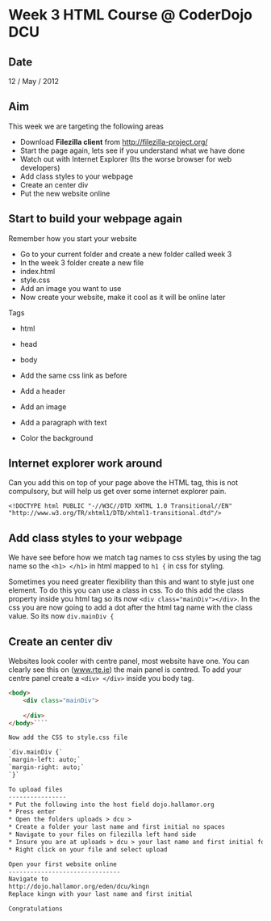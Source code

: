 Week 3 HTML Course @ CoderDojo DCU
===================================

Date
---------
12 / May / 2012

Aim
---------
This week we are targeting the following areas

* Download __Filezilla client__ from http://filezilla-project.org/
* Start the page again, lets see if you understand what we have done
* Watch out with Internet Explorer (Its the worse browser for web developers)
* Add class styles to your webpage
* Create an center div
* Put the new website online 

Start to build your webpage again
---------------------------------
Remember how you start your website

* Go to your current folder and create a new folder
called week 3
* In the week 3 folder create a new file
* index.html
* style.css
* Add an image you want to use
* Now create your website, make it cool as it will
be online later

Tags
* html
* head
* body

* Add the same css link as before
* Add a header
* Add an image
* Add a paragraph with text
* Color the background

Internet explorer work around
------------------------------
Can you add this on top of your page above the HTML tag, this
is not compulsory, but will help us get over some internet explorer
pain.

`<!DOCTYPE html PUBLIC "-//W3C//DTD XHTML 1.0 Transitional//EN" 
"http://www.w3.org/TR/xhtml1/DTD/xhtml1-transitional.dtd"/>`

Add class styles to your webpage
---------------------------------
We have see before how we match tag names to css styles by using the
tag name so the `<h1> </h1>` in html mapped to `h1 {` in css for styling.

Sometimes you need greater flexibility than this and want to style just
one element.  To do this you can use a class in css.  To do this add
the class property inside you html tag so its now
`<div class="mainDiv"></div>`.  In the css you are now going to add a dot
after the html tag name with the class value.  So its now
`div.mainDiv {`

Create an center div
---------------------
Websites look cooler with centre panel, most website have one.  You
can clearly see this on (www.rte.ie) the main panel is centred.  To 
add your centre panel create a `<div> </div>` inside you body tag.

````html
<body> 
	<div class="mainDiv">
	
	</div>
</body>````

Now add the CSS to style.css file 

`div.mainDiv {`
`margin-left: auto;`
`margin-right: auto;`
`}`

To upload files
----------------
* Put the following into the host field dojo.hallamor.org
* Press enter
* Open the folders uploads > dcu > 
* Create a folder your last name and first initial no spaces
* Navigate to your files on filezilla left hand side
* Insure you are at uploads > dcu > your last name and first initial folder
* Right click on your file and select upload

Open your first website online
-------------------------------
Navigate to
http://dojo.hallamor.org/eden/dcu/kingn
Replace kingn with your last name and first initial

Congratulations